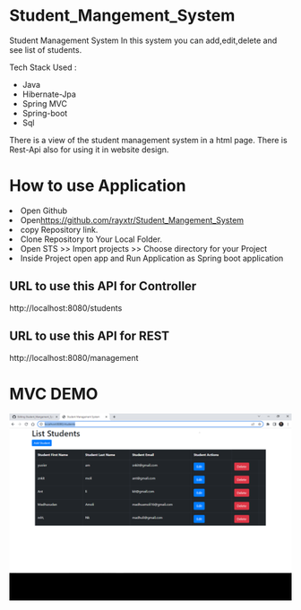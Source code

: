 # Student_Mangement_System

Student Management System 
In this system you can add,edit,delete and see list of students. 

Tech Stack Used : 
<ul>
<li>Java</li>
<li>Hibernate-Jpa</li>
<li>Spring MVC</li>
<li>Spring-boot</li>
<li>Sql</li>
</ul>

There is a view of the student management system in a html page. 
There is Rest-Api also for using it in website design.
<h1>How to use Application</h1>
<li>Open Github</li>
<li>Open<a href="https://github.com/rayxtr/Student_Mangement_System">https://github.com/rayxtr/Student_Mangement_System</a></li>
<li>copy Repository link.</li>
<li>Clone Repository to Your Local Folder.</li>
<li>Open STS >> Import projects >> Choose directory for your Project</li>
<li>Inside Project open app and Run Application as Spring boot application</li>
<h2>URL to use this API for Controller</h2>http://localhost:8080/students
<h2>URL to use this API for REST </h2>http://localhost:8080/management
<h1>MVC DEMO</h1>
<img src="https://github.com/rayxtr/Student_Mangement_System/blob/main/Screenshot%20(35).png?raw=true"/>


